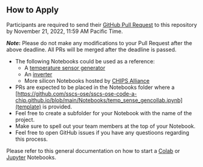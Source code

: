 ## How to Apply
Participants are required to send their [GitHub Pull Request](https://docs.github.com/en/pull-requests/collaborating-with-pull-requests/proposing-changes-to-your-work-with-pull-requests/about-pull-requests) to this repository by November 21, 2022, 11:59 AM Pacific Time. 

**_Note_:** Please do not make any modifications to your Pull Request after the above deadline. All PRs will be merged after the deadline is passed.
- The following Notebooks could be used as a reference:
  - A [temperature sensor generator](https://github.com/idea-fasoc/OpenFASOC/blob/main/docs/source/temp_sense_genCollab.ipynb)
  - An [inverter](https://developers.google.com/silicon/guides/digital-inverter-openlane)
  - More silicon Notebooks hosted by [CHIPS Alliance](https://github.com/chipsalliance/silicon-notebooks)
- PRs are expected to be placed in the Notebooks folder where a [https://github.com/sscs-ose/sscs-ose-code-a-chip.github.io/blob/main/Notebooks/temp_sense_gencollab.ipynb](template) is provided.
 - Feel free to create a subfolder for your Notebook with the name of the project.
 - Make sure to spell out your team members at the top of your Notebook.
 - Feel free to open GitHub issues if you have any questioons regarding this process.

Please refer to this general documentation on how to start a [Colab](https://colab.research.google.com/) or [Jupyter](https://jupyter-notebook.readthedocs.io/) Notebooks.
